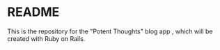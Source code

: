# README

This is the repository for the "Potent Thoughts" blog app , which will be created with Ruby on Rails. 
